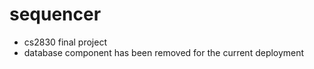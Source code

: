 # sequencer
- cs2830 final project
- database component has been removed for the current deployment

